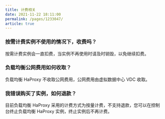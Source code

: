 ```yaml
---
title: 计费相关  
date: 2021-11-22 18:11:00
permalink: /pages/1233047/
article: true
---
```


### 按需计费实例不使用的情况下，收费吗？

按需计费实例会一直扣费，当实例不再使用时请及时销毁，以免继续扣费。

### 负载均衡公网费用如何收取？

负载均衡 HaProxy 不收取公网费用，公网费用由虚拟数据中心 VDC 收取。

### 我错误购买了实例，如何退款？

目前负载均衡 HaProxy 采用的计费方式为按量计费，不支持退款，您可以在控制台终止负载均衡 HaProxy 实例，终止实例后不再计费。
